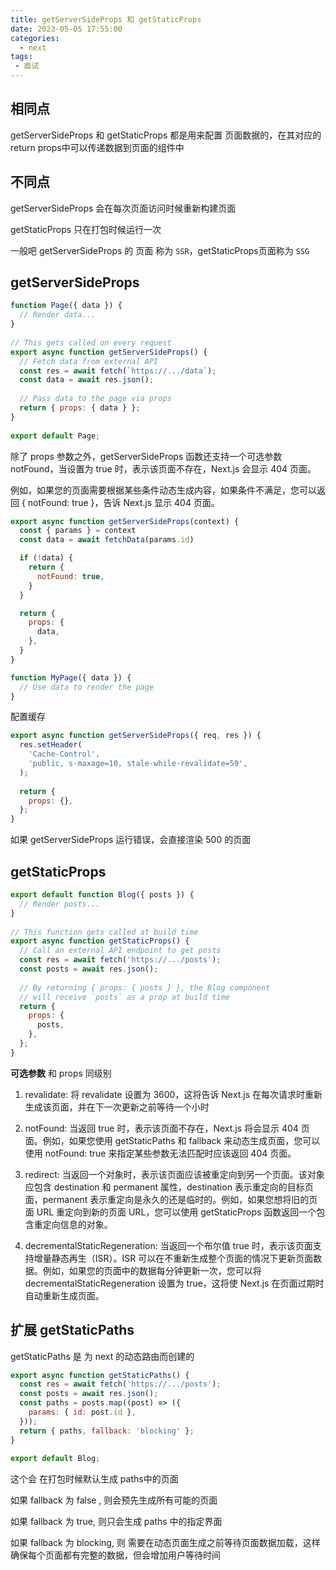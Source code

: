 ```yaml
---
title: getServerSideProps 和 getStaticProps
date: 2023-05-05 17:55:00
categories:
  - next
tags:
 - 面试
---
```


## 相同点

getServerSideProps 和 getStaticProps 都是用来配置 页面数据的，在其对应的return props中可以传递数据到页面的组件中

## 不同点

getServerSideProps 会在每次页面访问时候重新构建页面

getStaticProps 只在打包时候运行一次

一般吧 getServerSideProps 的 页面 称为 `SSR`，getStaticProps页面称为 `SSG`

## getServerSideProps

```js
function Page({ data }) {
  // Render data...
}
 
// This gets called on every request
export async function getServerSideProps() {
  // Fetch data from external API
  const res = await fetch(`https://.../data`);
  const data = await res.json();
 
  // Pass data to the page via props
  return { props: { data } };
}
 
export default Page;
```

除了 props 参数之外，getServerSideProps 函数还支持一个可选参数 notFound，当设置为 true 时，表示该页面不存在，Next.js 会显示 404 页面。

例如，如果您的页面需要根据某些条件动态生成内容，如果条件不满足，您可以返回 { notFound: true }，告诉 Next.js 显示 404 页面。
```js
export async function getServerSideProps(context) {
  const { params } = context
  const data = await fetchData(params.id)

  if (!data) {
    return {
      notFound: true,
    }
  }

  return {
    props: {
      data,
    },
  }
}

function MyPage({ data }) {
  // Use data to render the page
}
```

配置缓存

```js
export async function getServerSideProps({ req, res }) {
  res.setHeader(
    'Cache-Control',
    'public, s-maxage=10, stale-while-revalidate=59',
  );
 
  return {
    props: {},
  };
}
```
如果 getServerSideProps 运行错误，会直接渲染 500 的页面

## getStaticProps

```js
export default function Blog({ posts }) {
  // Render posts...
}
 
// This function gets called at build time
export async function getStaticProps() {
  // Call an external API endpoint to get posts
  const res = await fetch('https://.../posts');
  const posts = await res.json();
 
  // By returning { props: { posts } }, the Blog component
  // will receive `posts` as a prop at build time
  return {
    props: {
      posts,
    },
  };
}
```
**可选参数** 和 props 同级别
1. revalidate: 将 revalidate 设置为 3600，这将告诉 Next.js 在每次请求时重新生成该页面，并在下一次更新之前等待一个小时
2. notFound: 当返回 true 时，表示该页面不存在，Next.js 将会显示 404 页面。例如，如果您使用 getStaticPaths 和 fallback 来动态生成页面，您可以使用 notFound: true 来指定某些参数无法匹配时应该返回 404 页面。

3. redirect: 当返回一个对象时，表示该页面应该被重定向到另一个页面。该对象应包含 destination 和 permanent 属性，destination 表示重定向的目标页面，permanent 表示重定向是永久的还是临时的。例如，如果您想将旧的页面 URL 重定向到新的页面 URL，您可以使用 getStaticProps 函数返回一个包含重定向信息的对象。

4. decrementalStaticRegeneration: 当返回一个布尔值 true 时，表示该页面支持增量静态再生（ISR）。ISR 可以在不重新生成整个页面的情况下更新页面数据。例如，如果您的页面中的数据每分钟更新一次，您可以将 decrementalStaticRegeneration 设置为 true，这将使 Next.js 在页面过期时自动重新生成页面。
## 扩展 getStaticPaths

getStaticPaths 是 为 next 的动态路由而创建的

```js
export async function getStaticPaths() {
  const res = await fetch('https://.../posts');
  const posts = await res.json();
  const paths = posts.map((post) => ({
    params: { id: post.id },
  }));
  return { paths, fallback: 'blocking' };
}
 
export default Blog;
```

这个会 在打包时候默认生成 paths中的页面

如果 fallback 为 false , 则会预先生成所有可能的页面

如果 fallback 为 true, 则只会生成 paths 中的指定界面

如果 fallback 为 blocking, 则 需要在动态页面生成之前等待页面数据加载，这样确保每个页面都有完整的数据，但会增加用户等待时间



